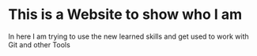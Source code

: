 # This is a Website to show who I am
In here I am trying to use the new learned skills and get used to work with Git and other Tools